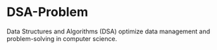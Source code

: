 # DSA-Problem
Data Structures and Algorithms (DSA) optimize data management and problem-solving in computer science.
